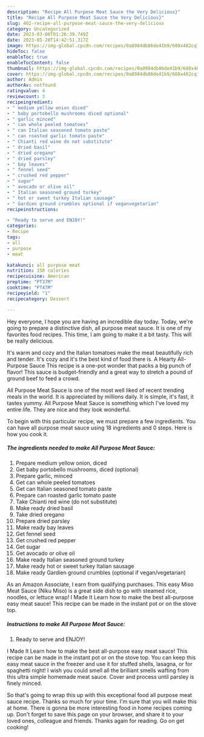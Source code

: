 ```yaml
---
description: "Recipe All Purpose Meat Sauce the Very Delicious}"
title: "Recipe All Purpose Meat Sauce the Very Delicious}"
slug: 462-recipe-all-purpose-meat-sauce-the-very-delicious
category: Uncategorized
date: 2023-03-06T01:26:39.749Z
date: 2023-05-20T14:42:51.317Z
image: https://img-global.cpcdn.com/recipes/0a8984db86de41b9/680x482cq70/all-purpose-meat-sauce-recipe-main-photo.jpg
hideToc: false
enableToc: true
enableTocContent: false
thumbnail: https://img-global.cpcdn.com/recipes/0a8984db86de41b9/680x482cq70/all-purpose-meat-sauce-recipe-main-photo.jpg
cover: https://img-global.cpcdn.com/recipes/0a8984db86de41b9/680x482cq70/all-purpose-meat-sauce-recipe-main-photo.jpg
author: Admin
authorAv: notfound
ratingvalue: 4
reviewcount: 3
recipeingredient:
- " medium yellow onion diced"
- " baby portobello mushrooms diced optional"
- " garlic minced"
- " can whole peeled tomatoes"
- " can Italian seasoned tomato paste"
- " can roasted garlic tomato paste"
- " Chianti red wine do not substitute"
- " dried basil"
- " dried oregano"
- " dried parsley"
- " bay leaves"
- " fennel seed"
- " crushed red pepper"
- " sugar"
- " avocado or olive oil"
- " Italian seasoned ground turkey"
- " hot or sweet turkey Italian sausage"
- " Gardien ground crumbles optional if veganvegetarian"
recipeinstructions:

- "Ready to serve and ENJOY!"
categories:
- Recipe
tags:
- all
- purpose
- meat

katakunci: all purpose meat 
nutrition: 150 calories
recipecuisine: American
preptime: "PT37M"
cooktime: "PT47M"
recipeyield: "1"
recipecategory: Dessert

---
```



Hey everyone, I hope you are having an incredible day today. Today, we're going to prepare a distinctive dish, all purpose meat sauce. It is one of my favorites food recipes. This time, I am going to make it a bit tasty. This will be really delicious.

It&#39;s warm and cozy and the Italian tomatoes make the meat beautifully rich and tender. It&#39;s cozy and it&#39;s the best kind of food there is. A Hearty All-Purpose Sauce This recipe is a one-pot wonder that packs a big punch of flavor! This sauce is budget-friendly and a great way to stretch a pound of ground beef to feed a crowd.

All Purpose Meat Sauce is one of the most well liked of recent trending meals in the world. It is appreciated by millions daily. It is simple, it's fast, it tastes yummy. All Purpose Meat Sauce is something which I've loved my entire life. They are nice and they look wonderful.


To begin with this particular recipe, we must prepare a few ingredients. You can have all purpose meat sauce using 18 ingredients and 0 steps. Here is how you cook it.

<!--inarticleads1-->

##### The ingredients needed to make All Purpose Meat Sauce:

1. Prepare  medium yellow onion, diced
1. Get  baby portobello mushrooms, diced (optional)
1. Prepare  garlic, minced
1. Get  can whole peeled tomatoes
1. Get  can Italian seasoned tomato paste
1. Prepare  can roasted garlic tomato paste
1. Take  Chianti red wine (do not substitute)
1. Make ready  dried basil
1. Take  dried oregano
1. Prepare  dried parsley
1. Make ready  bay leaves
1. Get  fennel seed
1. Get  crushed red pepper
1. Get  sugar
1. Get  avocado or olive oil
1. Make ready  Italian seasoned ground turkey
1. Make ready  hot or sweet turkey Italian sausage
1. Make ready  Gardien ground crumbles (optional if vegan/vegetarian)


As an Amazon Associate, I earn from qualifying purchases. This easy Miso Meat Sauce (Niku Miso) is a great side dish to go with steamed rice, noodles, or lettuce wrap! I Made It Learn how to make the best all-purpose easy meat sauce! This recipe can be made in the instant pot or on the stove top. 

<!--inarticleads2-->

##### Instructions to make All Purpose Meat Sauce:


1. Ready to serve and ENJOY!

I Made It Learn how to make the best all-purpose easy meat sauce! This recipe can be made in the instant pot or on the stove top. You can keep this easy meat sauce in the freezer and use it for stuffed shells, lasagna, or for spaghetti night! I wish you could smell all the brilliant smells wafting from this ultra simple homemade meat sauce. Cover and process until parsley is finely minced. 

So that's going to wrap this up with this exceptional food all purpose meat sauce recipe. Thanks so much for your time. I'm sure that you will make this at home. There is gonna be more interesting food in home recipes coming up. Don't forget to save this page on your browser, and share it to your loved ones, colleague and friends. Thanks again for reading. Go on get cooking!
